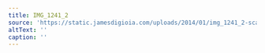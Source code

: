 ```yaml
---
title: IMG_1241_2
source: 'https://static.jamesdigioia.com/uploads/2014/01/img_1241_2-scaled.jpg'
altText: ''
caption: ''
---
```


